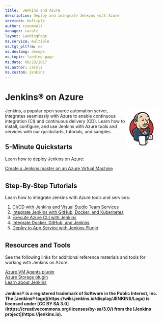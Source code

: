 ```yaml
---
title:  Jenkins and Azure
description: Deploy and integrate Jenkins with Azure 
services: multiple
author: czeumault
manager: carolz
layout: LandingPage
ms.service: multiple
ms.tgt_pltfrm: na
ms.devlang: devops
ms.topic: landing-page
ms.date: 06/20/2017
ms.author: carolz
ms.custom: Jenkins
---
```

<div class="content">
    <h1>Jenkins® on Azure</h1>
    <div class="introHolder" style="justify-content: space-between;">
       <div class="intro" style="min-width: 200px">
            <img src="media/Jenkins.png" align="right" alt="Jenkins Logo">
            Jenkins, a popular open source automation server, integrates seamlessly with Azure to enable continuous integration (CI) and continuous delivery (CD).  Learn how to install, configure, and use Jenkins with Azure tools and services with our quickstarts, tutorials, and samples.
       </div>
    </div>
<h2>5-Minute Quickstarts</h2>
<p>Learn how to deploy Jenkins on Azure:</p> 
<a href="/azure/jenkins/install-jenkins-solution-template">Create a Jenkins master on an Azure Virtual Machine</a>
<h2 style="margin-top: 36px">Step-By-Step Tutorials</h2>
<p>Learn how to integrate Jenkins with Azure tools and services:</p> 
<ol>
    <li><a href="https://www.visualstudio.com/docs/build/apps/jenkins/build-deploy-jenkins">CI/CD with Jenkins and Visual Studio Team Services</a></li>
    <li><a href="/azure/container-service/container-service-kubernetes-jenkins">Integrate Jenkins with GitHub, Docker, and Kubernetes</a></li>
    <li><a href="/azure/jenkins/execute-cli-jenkins-pipeline">Execute Azure CLI with Jenkins</a></li>
    <li><a href="/azure/virtual-machines/linux/tutorial-jenkins-github-docker-cicd">Integrate Docker, GitHub, and Jenkins</a></li>
    <li><a href="/azure/jenkins/deploy-Jenkins-app-service-plugin">Deploy to App Service with Jenkins Plugin</a></li>
</ol>
<h2 style="margin-top: 36px">Resources and Tools</h2>
<p>See the following links for additional reference materials and tools for working with Jenkins on Azure.</p>
<a href="https://plugins.jenkins.io/azure-vm-agents">Azure VM Agents plugin</a><br/>
<a href="https://plugins.jenkins.io/windows-azure-storage">Azure Storage plugin</a><br/>
<a href="https://jenkins.io">Learn about Jenkins</a><br/>
<h4>      
Jenkins® is a registered trademark of Software in the Public Interest, Inc. The [Jenkins® logo](https://wiki.jenkins.io/display/JENKINS/Logo) is licensed under [CC BY SA 3.0](https://creativecommons.org/licenses/by-sa/3.0/) from the [Jenkins project](https://jenkins.io).</h4>
</div>
